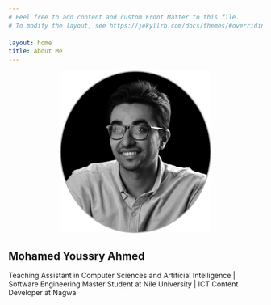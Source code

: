 ```yaml
---
# Feel free to add content and custom Front Matter to this file.
# To modify the layout, see https://jekyllrb.com/docs/themes/#overriding-theme-defaults

layout: home
title: About Me
---
```


<p align="center"><img src="./roundedPhoto.png" alt="avatar" width="300"></p>

## Mohamed Youssry Ahmed
Teaching Assistant in Computer Sciences and Artificial Intelligence | Software Engineering Master Student at Nile University | ICT Content Developer at Nagwa


